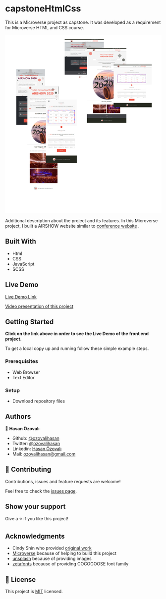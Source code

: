 ﻿# capstoneHtmlCss


This is a Microverse project as capstone. It was developed as a requirement for Microverse HTML and CSS course.

![screenshot](./images/app_screenshot.svg)

Additional description about the project and its features.
In this Microverse project, I built a AIRSHOW website similar to [ conference website](https://www.behance.net/gallery/29845175/CC-Global-Summit-2015) . 

## Built With

- Html
- CSS
- JavaScript 
- SCSS   

## Live Demo

[Live Demo Link](https://rawcdn.githack.com/ozovalihasan/capstoneHtmlCss/808fbab768db5bf0494f108344ff69c001ec9260/index.html)

[Video presentation of this project ](https://www.loom.com/share/c14c68609a3c4800830e9c5ada36201b)

## Getting Started

**Click on the link above in order to see the Live Demo of the front end project.**

To get a local copy up and running follow these simple example steps.

### Prerequisites

- Web Browser
- Text Editor

### Setup

- Download repository files

## Authors

👤 **Hasan Özovalı**

- Github: [@ozovalihasan](https://github.com/ozovalihasan)
- Twitter: [@ozovalihasan](https://twitter.com/ozovalihasan)
- Linkedin: [Hasan Özovalı](https://www.linkedin.com/in/hasan-ozovali/)
- Mail: [ozovalihasan@gmail.com](ozovalihasan@gmail.com)

## 🤝 Contributing

Contributions, issues and feature requests are welcome!

Feel free to check the [issues page](issues/).

## Show your support

Give a ⭐️ if you like this project!

## Acknowledgments

- Cindy Shin who provided [ original work](https://www.behance.net/gallery/29845175/CC-Global-Summit-2015)
- [Microverse](https://www.microverse.org/) because of helping to build this project
- [unsplash](https://unsplash.com/) because of providing images
- [zetafonts](http://www.zetafonts.com/cocogoose) because of providing COCOGOOSE font family

## 📝 License

This project is [MIT](lic.url) licensed.
